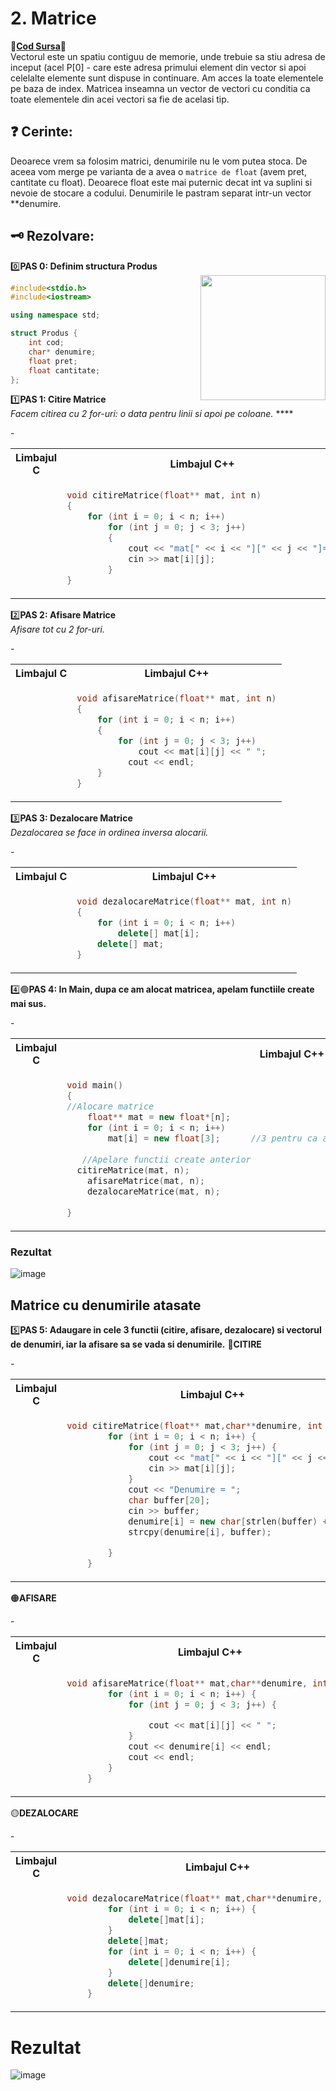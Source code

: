 # 2. Matrice
🔮[**Cod Sursa**](https://github.com/Adriana-Giol/Structuri-de-Date/blob/main/%5BCiurea%5DSDD_Laborator/Seminar1_1046%5Bvector-matrice%5D.cpp)🔮</br>
Vectorul este un spatiu contiguu de memorie, unde trebuie sa stiu adresa de inceput (acel P[0] - care este adresa primului element din vector si apoi celelalte elemente sunt dispuse in continuare. Am acces la toate elementele pe baza de index.
Matricea inseamna un vector de vectori cu conditia ca toate elementele din acei vectori sa fie de acelasi tip.

## ❓ Cerinte:</br>
Deoarece vrem sa folosim matrici, denumirile nu le vom putea stoca. De aceea vom merge pe varianta de a avea o `matrice de float` (avem pret, cantitate cu float). Deoarece float este mai puternic decat int va suplini si nevoie de stocare a codului.
Denumirile le pastram separat intr-un vector **denumire.

## 🗝️ Rezolvare: </br>
0️⃣**PAS 0: Definim structura Produs**</br>
<a>
	<img src ="" weidth="200px" height="200px" align="right"/>
</a>


```cpp
#include<stdio.h>
#include<iostream>

using namespace std;

struct Produs {
	int cod;				
	char* denumire;
	float pret;
	float cantitate;
};
```

1️⃣**PAS 1: Citire Matrice**</br>
*Facem citirea cu 2 for-uri: o data pentru linii si apoi pe coloane.*
****</br>
<!--************************************ TABEL****************************************************-->
<table>
<tbody>
<!------------------------------------------ TITLU-------------------------------------------------->
<tr>
<th>Limbajul C</th>
<th>Limbajul C++</th>
</tr>
<!----------------------------------------- TITLU--------------------------------------------------->	
<!--------------------------------------- PRIMA COLOANA - LIMBAJUL C--------------------------------->
<tr>-
<td>

```cpp

```
				
</td>
<!------------------------------------ A DOUA COLOANA - LIMBAJUL C++------------------------------------>
<td>
	
```cpp
void citireMatrice(float** mat, int n)
{
	for (int i = 0; i < n; i++)
		for (int j = 0; j < 3; j++)
		{
			cout << "mat[" << i << "][" << j << "]=";
			cin >> mat[i][j];
		}
}
```

</td>
</tr>
</tbody>
</table>
<!--************************************ TABEL****************************************************-->

2️⃣**PAS 2: Afisare Matrice**</br>
*Afisare tot cu 2 for-uri.*
<!--************************************ TABEL****************************************************-->
<table>
<tbody>
<!------------------------------------------ TITLU-------------------------------------------------->
<tr>
<th>Limbajul C</th>
<th>Limbajul C++</th>
</tr>
<!----------------------------------------- TITLU--------------------------------------------------->	
<!--------------------------------------- PRIMA COLOANA - LIMBAJUL C--------------------------------->
<tr>-
<td>

```cpp

```
				
</td>
<!------------------------------------ A DOUA COLOANA - LIMBAJUL C++------------------------------------>
<td>
	
```cpp
void afisareMatrice(float** mat, int n)
{
	for (int i = 0; i < n; i++)
	{
		for (int j = 0; j < 3; j++)
			cout << mat[i][j] << " ";
		  cout << endl;
	}
}
```

</td>
</tr>
</tbody>
</table>
<!--************************************ TABEL****************************************************-->

3️⃣**PAS 3: Dezalocare Matrice**</br>
*Dezalocarea se face in ordinea inversa alocarii.*
<!--************************************ TABEL****************************************************-->
<table>
<tbody>
<!------------------------------------------ TITLU-------------------------------------------------->
<tr>
<th>Limbajul C</th>
<th>Limbajul C++</th>
</tr>
<!----------------------------------------- TITLU--------------------------------------------------->	
<!--------------------------------------- PRIMA COLOANA - LIMBAJUL C--------------------------------->
<tr>-
<td>

```cpp

```
				
</td>
<!------------------------------------ A DOUA COLOANA - LIMBAJUL C++------------------------------------>
<td>
	
```cpp
void dezalocareMatrice(float** mat, int n)
{
	for (int i = 0; i < n; i++)
		delete[] mat[i];
	delete[] mat;
}
```

</td>
</tr>
</tbody>
</table>
<!--************************************ TABEL****************************************************-->


4️⃣🟢**PAS 4: In Main, dupa ce am alocat matricea, apelam functiile create mai sus.**
<!--************************************ TABEL****************************************************-->
<table>
<tbody>
<!------------------------------------------ TITLU-------------------------------------------------->
<tr>
<th>Limbajul C</th>
<th>Limbajul C++</th>
</tr>
<!----------------------------------------- TITLU--------------------------------------------------->	
<!--------------------------------------- PRIMA COLOANA - LIMBAJUL C--------------------------------->
<tr>-
<td>

```cpp

```
				
</td>
<!------------------------------------ A DOUA COLOANA - LIMBAJUL C++------------------------------------>
<td>
	
```cpp
void main()
{
//Alocare matrice
	float** mat = new float*[n];
	for (int i = 0; i < n; i++)
		mat[i] = new float[3];      //3 pentru ca avem 3 elemente (cod, pret, cantitate)
   
   //Apelare functii create anterior
  citireMatrice(mat, n);
	afisareMatrice(mat, n);
	dezalocareMatrice(mat, n);
  
}
```
</td>
</tr>
</tbody>
</table>
<!--************************************ TABEL****************************************************-->

### Rezultat 
![image](https://user-images.githubusercontent.com/60271540/116927789-cc58a280-ac64-11eb-98eb-de9bdcba6238.png)

## Matrice cu denumirile atasate
5️⃣**PAS 5: Adaugare in cele 3 functii (citire, afisare, dezalocare) si vectorul de denumiri, iar la afisare sa se vada si denumirile.**
🔴**CITIRE**
<!--************************************ TABEL****************************************************-->
<table>
<tbody>
<!------------------------------------------ TITLU-------------------------------------------------->
<tr>
<th>Limbajul C</th>
<th>Limbajul C++</th>
</tr>
<!----------------------------------------- TITLU--------------------------------------------------->	
<!--------------------------------------- PRIMA COLOANA - LIMBAJUL C--------------------------------->
<tr>-
<td>

```cpp

```
				
</td>
<!------------------------------------ A DOUA COLOANA - LIMBAJUL C++------------------------------------>
<td>
	
```cpp
void citireMatrice(float** mat,char**denumire, int n) {
		for (int i = 0; i < n; i++) {
			for (int j = 0; j < 3; j++) {
				cout << "mat[" << i << "][" << j << "]=";
				cin >> mat[i][j];
			}
			cout << "Denumire = ";
			char buffer[20];
			cin >> buffer;
			denumire[i] = new char[strlen(buffer) + 1];
			strcpy(denumire[i], buffer);

		}
	}
```
</td>
</tr>
</tbody>
</table>
<!--************************************ TABEL****************************************************-->

🟠**AFISARE**
<!--************************************ TABEL****************************************************-->
<table>
<tbody>
<!------------------------------------------ TITLU-------------------------------------------------->
<tr>
<th>Limbajul C</th>
<th>Limbajul C++</th>
</tr>
<!----------------------------------------- TITLU--------------------------------------------------->	
<!--------------------------------------- PRIMA COLOANA - LIMBAJUL C--------------------------------->
<tr>-
<td>

```cpp

```
				
</td>
<!------------------------------------ A DOUA COLOANA - LIMBAJUL C++------------------------------------>
<td>
	
```cpp
void afisareMatrice(float** mat,char**denumire, int n) {
		for (int i = 0; i < n; i++) {
			for (int j = 0; j < 3; j++) {

				cout << mat[i][j] << " ";
			}
			cout << denumire[i] << endl;
			cout << endl;
		}
	}
```
</td>
</tr>
</tbody>
</table>
<!--************************************ TABEL****************************************************-->

🟡**DEZALOCARE**
<!--************************************ TABEL****************************************************-->
<table>
<tbody>
<!------------------------------------------ TITLU-------------------------------------------------->
<tr>
<th>Limbajul C</th>
<th>Limbajul C++</th>
</tr>
<!----------------------------------------- TITLU--------------------------------------------------->	
<!--------------------------------------- PRIMA COLOANA - LIMBAJUL C--------------------------------->
<tr>-
<td>

```cpp

```
				
</td>
<!------------------------------------ A DOUA COLOANA - LIMBAJUL C++------------------------------------>
<td>
	
```cpp
void dezalocareMatrice(float** mat,char**denumire, int n) {
		for (int i = 0; i < n; i++) {
			delete[]mat[i];
		}
		delete[]mat;
		for (int i = 0; i < n; i++) {
			delete[]denumire[i];
		}
		delete[]denumire;
	}
```
</td>
</tr>
</tbody>
</table>
<!--************************************ TABEL****************************************************-->

# Rezultat
![image](https://user-images.githubusercontent.com/60271540/116928705-142bf980-ac66-11eb-9f58-cecb01ede310.png)


 
